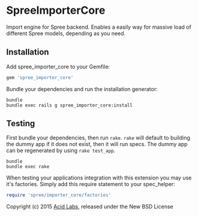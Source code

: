 SpreeImporterCore
=================

Import engine for Spree backend. Enables a easily way for massive load of different Spree models, depending as you need.

Installation
------------

Add spree_importer_core to your Gemfile:

```ruby
gem 'spree_importer_core'
```

Bundle your dependencies and run the installation generator:

```shell
bundle
bundle exec rails g spree_importer_core:install
```

Testing
-------

First bundle your dependencies, then run `rake`. `rake` will default to building the dummy app if it does not exist, then it will run specs. The dummy app can be regenerated by using `rake test_app`.

```shell
bundle
bundle exec rake
```

When testing your applications integration with this extension you may use it's factories.
Simply add this require statement to your spec_helper:

```ruby
require 'spree/importer_core/factories'
```

Copyright (c) 2015 [Acid Labs](http://acid.cl), released under the New BSD License
